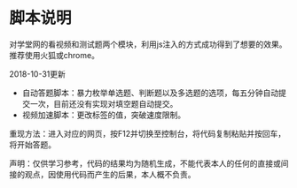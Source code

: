 # 脚本说明
对学堂网的看视频和测试题两个模块，利用js注入的方式成功得到了想要的效果。推荐使用火狐或chrome。

2018-10-31更新
 - 自动答题脚本：暴力枚举单选题、判断题以及多选题的选项，每五分钟自动提交一次，目前还没有实现对填空题自动提交。
 - 视频加速脚本：更改标签的值，突破速度限制。
 
重现方法：进入对应的网页，按F12并切换至控制台，将代码复制粘贴并按回车，将开始答题。

声明：仅供学习参考，代码的结果均为随机生成，不能代表本人的任何的直接或间接的观点，因使用代码而产生的后果，本人概不负责。
